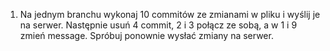 1.	Na jednym branchu wykonaj 10 commitów ze zmianami w pliku i wyślij je na serwer.
    Następnie usuń 4 commit, 2 i 3 połącz ze sobą, a w 1 i 9 zmień message.
    Spróbuj ponownie wysłać zmiany na serwer.
